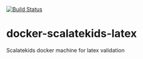 [![Build Status](https://travis-ci.org/ScalateKids/docker-scalatekids-latex.svg?branch=master)](https://travis-ci.org/ScalateKids/docker-scalatekids-latex)

# docker-scalatekids-latex
Scalatekids docker machine for latex validation
